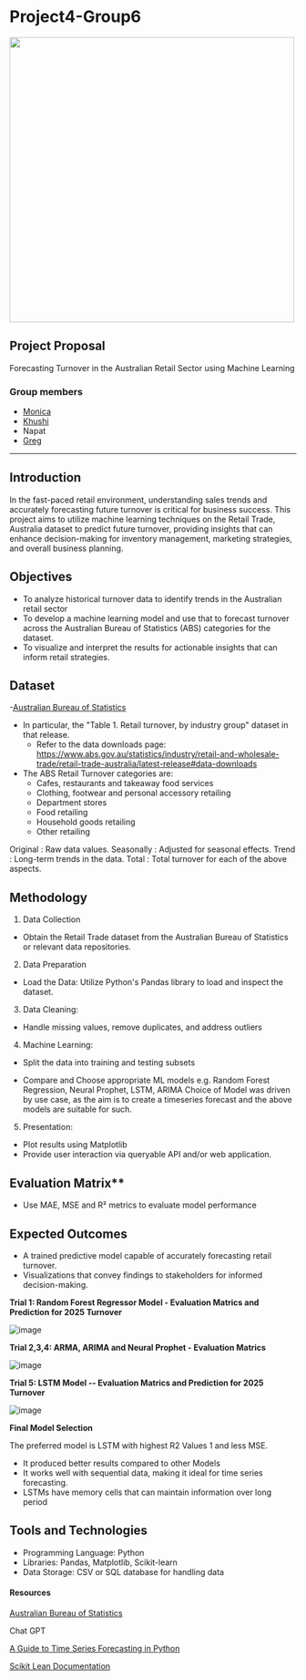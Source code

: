 # Project4-Group6
<img width="500" src="https://github.com/user-attachments/assets/6e9f0235-acca-4f45-a798-d9984d1c66c3">

## Project Proposal
Forecasting Turnover in the Australian Retail Sector using Machine Learning

 ### Group members
 - [Monica](https://github.com/kuraimonica)
 - [Khushi](https://github.com/dakhushi)
 - Napat
 - [Greg](https://github.com/enumerbs)

---

## Introduction

In the fast-paced retail environment, understanding sales trends and accurately forecasting
future turnover is critical for business success. This project aims to utilize machine learning
techniques on the Retail Trade, Australia dataset to predict future turnover, providing insights that
can enhance decision-making for inventory management, marketing strategies, and overall
business planning.

## Objectives
- To analyze historical turnover data to identify trends in the Australian retail sector
- To develop a machine learning model and use that to forecast turnover across the Australian Bureau of Statistics (ABS) categories for the dataset.
- To visualize and interpret the results for actionable insights that can inform retail strategies.

## Dataset

-[Australian Bureau of Statistics](https://www.abs.gov.au/statistics/industry/retail-and-wholesale-trade/retail-trade-australia/latest-release)
- In particular, the "Table 1. Retail turnover, by industry group" dataset in that release.
    - Refer to the data downloads page: https://www.abs.gov.au/statistics/industry/retail-and-wholesale-trade/retail-trade-australia/latest-release#data-downloads 
- The ABS Retail Turnover categories are:
    - Cafes, restaurants and takeaway food services
    - Clothing, footwear and personal accessory retailing
    - Department stores
    - Food retailing
    - Household goods retailing
    - Other retailing

Original     : Raw data values.
Seasonally   : Adjusted for seasonal effects.
Trend        : Long-term trends in the data.
Total        : Total turnover for each of the above aspects.

## Methodology


1. Data Collection
- Obtain the Retail Trade dataset from the Australian Bureau of Statistics or relevant
data repositories.
2. Data Preparation
- Load the Data: Utilize Python's Pandas library to load and inspect the dataset.
3. Data Cleaning:
- Handle missing values, remove duplicates, and address outliers
4. Machine Learning:
- Split the data into training and testing subsets
  
- Compare and Choose appropriate ML models e.g. Random Forest Regression, Neural Prophet, LSTM, ARIMA
  Choice of Model was driven by use case, as the aim is to create a timeseries forecast and the above models are suitable for such.
  
5. Presentation:
- Plot results using Matplotlib
- Provide user interaction via queryable API and/or web application.

 ## Evaluation Matrix**
- Use MAE, MSE and R² metrics to evaluate model performance

## Expected Outcomes
- A trained predictive model capable of accurately forecasting retail turnover.
- Visualizations that convey findings to stakeholders for informed decision-making.

**Trial 1: Random Forest Regressor Model - Evaluation Matrics and Prediction for 2025 Turnover**
 
![image](https://github.com/user-attachments/assets/5da3fa88-5b2d-4808-b15c-3ffd763ecf6f)

**Trial 2,3,4: ARMA, ARIMA and Neural Prophet - Evaluation Matrics**

![image](https://github.com/user-attachments/assets/f2d4d210-1840-4a22-8a59-780dbf2438d0)

**Trial 5: LSTM Model -- Evaluation Matrics and Prediction for 2025 Turnover**

![image](https://github.com/user-attachments/assets/c5b0e631-8890-4d29-a030-293900d960ef)

**Final Model Selection**

The preferred model is LSTM with highest R2 Values 1 and less MSE.
- It produced better results compared to other Models
- It works well with sequential data, making it ideal for time series forecasting.
- LSTMs have memory cells that can maintain information over long period

## Tools and Technologies
- Programming Language: Python
- Libraries: Pandas, Matplotlib, Scikit-learn
- Data Storage: CSV or SQL database for handling data

#### Resources
[Australian Bureau of Statistics](https://www.abs.gov.au/statistics/industry/retail-and-wholesale-trade/retail-trade-australia/latest-release)

Chat GPT

[A Guide to Time Series Forecasting in Python](https://builtin.com/data-science/time-series-forecasting-python)

[Scikit Lean Documentation](https://scikit-learn.org/dev/modules/generated/sklearn.ensemble.RandomForestRegressor.html)

